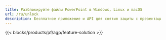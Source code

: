 ```yaml
---
title: Разблокируйте файлы PowerPoint в Windows, Linux и macOS
url: /ru/unlock
description: Бесплатное приложение и API для снятия защиты с презентаций PPT, PPTX и ODP
---
```


{{< blocks/products/pf/agp/feature-solution >}} 

